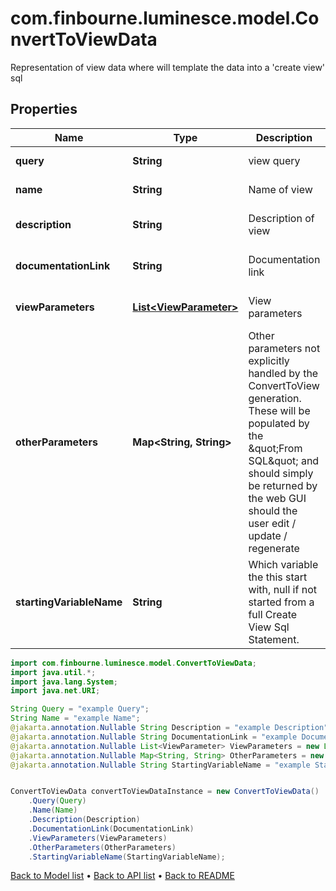 # com.finbourne.luminesce.model.ConvertToViewData
Representation of view data where will template the data into a 'create view' sql

## Properties

Name | Type | Description | Notes
------------ | ------------- | ------------- | -------------
**query** | **String** | view query | [default to String]
**name** | **String** | Name of view | [default to String]
**description** | **String** | Description of view | [optional] [default to String]
**documentationLink** | **String** | Documentation link | [optional] [default to String]
**viewParameters** | [**List&lt;ViewParameter&gt;**](ViewParameter.md) | View parameters | [optional] [default to List<ViewParameter>]
**otherParameters** | **Map&lt;String, String&gt;** | Other parameters not explicitly handled by the ConvertToView generation. These will be populated by the \&quot;From SQL\&quot; and should simply be returned by the web GUI should the user edit / update / regenerate | [optional] [default to Map<String, String>]
**startingVariableName** | **String** | Which variable the this start with, null if not started from a full Create View Sql Statement. | [optional] [default to String]

```java
import com.finbourne.luminesce.model.ConvertToViewData;
import java.util.*;
import java.lang.System;
import java.net.URI;

String Query = "example Query";
String Name = "example Name";
@jakarta.annotation.Nullable String Description = "example Description";
@jakarta.annotation.Nullable String DocumentationLink = "example DocumentationLink";
@jakarta.annotation.Nullable List<ViewParameter> ViewParameters = new List<ViewParameter>();
@jakarta.annotation.Nullable Map<String, String> OtherParameters = new Map<String, String>();
@jakarta.annotation.Nullable String StartingVariableName = "example StartingVariableName";


ConvertToViewData convertToViewDataInstance = new ConvertToViewData()
    .Query(Query)
    .Name(Name)
    .Description(Description)
    .DocumentationLink(DocumentationLink)
    .ViewParameters(ViewParameters)
    .OtherParameters(OtherParameters)
    .StartingVariableName(StartingVariableName);
```


[Back to Model list](../README.md#documentation-for-models) &#8226; [Back to API list](../README.md#documentation-for-api-endpoints) &#8226; [Back to README](../README.md)
